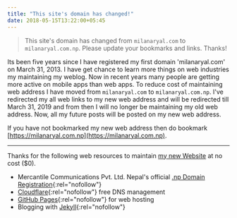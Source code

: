 ```yaml
---
title: "This site's domain has changed!"
date: 2018-05-15T13:22:00+05:45
---
```


> This site's domain has changed from `milanaryal.com` to `milanaryal.com.np`. Please update your bookmarks and links. Thanks!

Its been five years since I have registered my first domain 'milanaryal.com' on March 31, 2013. I have get chance to learn more things on web industries my maintaining my weblog. Now in recent years many people are getting more active on mobile apps than web apps. To reduce cost of maintaining web address I have moved from `milanaryal.com` to `milanaryal.com.np`. I've redirected my all web links to my new web address and will be redirected till March 31, 2019 and from then I will no longer be maintaining my old web address. Now, all my future posts will be posted on my new web address.

If you have not bookmarked my new web address then do bookmark [https://milanaryal.com.np](https://milanaryal.com.np).

---

Thanks for the following web resources to maintain [my new Website](https://milanaryal.com.np) at no cost ($0).

* Mercantile Communications Pvt. Ltd. Nepal's official [.np Domain Registration](https://register.com.np){:rel="nofollow"}
* [Cloudflare](https://www.cloudflare.com){:rel="nofollow"} free DNS management
* [GitHub Pages](https://pages.github.com){:rel="nofollow"} for web hosting
* Blogging with [Jekyll](https://jekyllrb.com){:rel="nofollow"}

